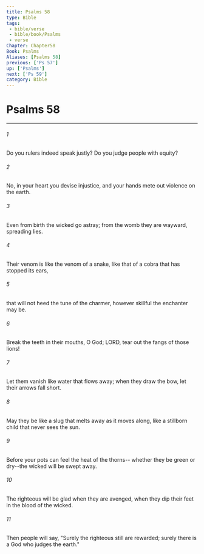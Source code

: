 ```yaml
---
title: Psalms 58
type: Bible
tags:
 - bible/verse
 - bible/book/Psalms
 - verse
Chapter: Chapter58
Book: Psalms
Aliases: [Psalms 58]
previous: ['Ps 57']
up: ['Psalms']
next: ['Ps 59']
category: Bible
---
```

# Psalms 58

***


###### 1 
Do you rulers indeed speak justly? Do you judge people with equity? 

###### 2 
No, in your heart you devise injustice, and your hands mete out violence on the earth. 

###### 3 
Even from birth the wicked go astray; from the womb they are wayward, spreading lies. 

###### 4 
Their venom is like the venom of a snake, like that of a cobra that has stopped its ears, 

###### 5 
that will not heed the tune of the charmer, however skillful the enchanter may be. 

###### 6 
Break the teeth in their mouths, O God; LORD, tear out the fangs of those lions! 

###### 7 
Let them vanish like water that flows away; when they draw the bow, let their arrows fall short. 

###### 8 
May they be like a slug that melts away as it moves along, like a stillborn child that never sees the sun. 

###### 9 
Before your pots can feel the heat of the thorns-- whether they be green or dry--the wicked will be swept away. 

###### 10 
The righteous will be glad when they are avenged, when they dip their feet in the blood of the wicked. 

###### 11 
Then people will say, "Surely the righteous still are rewarded; surely there is a God who judges the earth." 
